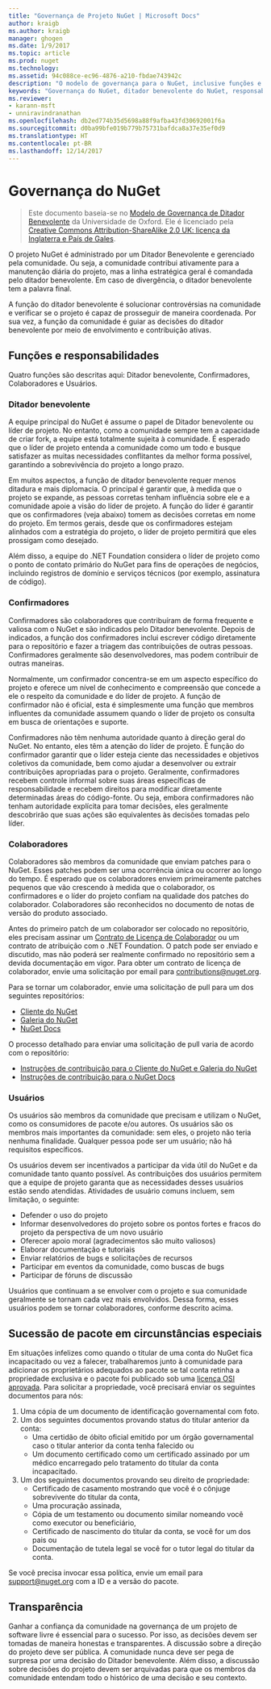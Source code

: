 ```yaml
---
title: "Governança de Projeto NuGet | Microsoft Docs"
author: kraigb
ms.author: kraigb
manager: ghogen
ms.date: 1/9/2017
ms.topic: article
ms.prod: nuget
ms.technology: 
ms.assetid: 94c088ce-ec96-4876-a210-fbdae743942c
description: "O modelo de governança para o NuGet, inclusive funções e responsabilidades de confirmadores, colaboradores e usuários."
keywords: "Governança do NuGet, ditador benevolente do NuGet, responsabilidades de confirmador, responsabilidades de colaborador, responsabilidades de usuário"
ms.reviewer:
- karann-msft
- unniravindranathan
ms.openlocfilehash: db2ed774b35d5698a88f9afba43fd30692001f6a
ms.sourcegitcommit: d0ba99bfe019b779b75731bafdca8a37e35ef0d9
ms.translationtype: HT
ms.contentlocale: pt-BR
ms.lasthandoff: 12/14/2017
---
```

# <a name="nuget-governance"></a>Governança do NuGet

> Este documento baseia-se no [Modelo de Governança de Ditador Benevolente](http://www.oss-watch.ac.uk/resources/benevolentdictatorgovernancemodel) da Universidade de Oxford. Ele é licenciado pela [Creative Commons Attribution-ShareAlike 2.0 UK: licença da Inglaterra e País de Gales](http://creativecommons.org/licenses/by-sa/2.0/uk/).

O projeto NuGet é administrado por um Ditador Benevolente e gerenciado pela comunidade. Ou seja, a comunidade contribui ativamente para a manutenção diária do projeto, mas a linha estratégica geral é comandada pelo ditador benevolente. Em caso de divergência, o ditador benevolente tem a palavra final.

A função do ditador benevolente é solucionar controvérsias na comunidade e verificar se o projeto é capaz de prosseguir de maneira coordenada. Por sua vez, a função da comunidade é guiar as decisões do ditador benevolente por meio de envolvimento e contribuição ativas.

## <a name="roles-and-responsibilities"></a>Funções e responsabilidades

Quatro funções são descritas aqui: Ditador benevolente, Confirmadores, Colaboradores e Usuários.

### <a name="benevolent-dictator"></a>Ditador benevolente

A equipe principal do NuGet é assume o papel de Ditador benevolente ou líder de projeto. No entanto, como a comunidade sempre tem a capacidade de criar fork, a equipe está totalmente sujeita à comunidade. É esperado que o líder de projeto entenda a comunidade como um todo e busque satisfazer as muitas necessidades conflitantes da melhor forma possível, garantindo a sobrevivência do projeto a longo prazo.

Em muitos aspectos, a função de ditador benevolente requer menos ditadura e mais diplomacia. O principal é garantir que, à medida que o projeto se expande, as pessoas corretas tenham influência sobre ele e a comunidade apoie a visão do líder de projeto. A função do líder é garantir que os confirmadores (veja abaixo) tomem as decisões corretas em nome do projeto. Em termos gerais, desde que os confirmadores estejam alinhados com a estratégia do projeto, o líder de projeto permitirá que eles prossigam como desejado.

Além disso, a equipe do .NET Foundation considera o líder de projeto como o ponto de contato primário do NuGet para fins de operações de negócios, incluindo registros de domínio e serviços técnicos (por exemplo, assinatura de código).

### <a name="committers"></a>Confirmadores

Confirmadores são colaboradores que contribuíram de forma frequente e valiosa com o NuGet e são indicados pelo Ditador benevolente. Depois de indicados, a função dos confirmadores inclui escrever código diretamente para o repositório e fazer a triagem das contribuições de outras pessoas. Confirmadores geralmente são desenvolvedores, mas podem contribuir de outras maneiras.

Normalmente, um confirmador concentra-se em um aspecto específico do projeto e oferece um nível de conhecimento e compreensão que concede a ele o respeito da comunidade e do líder de projeto. A função de confirmador não é oficial, esta é simplesmente uma função que membros influentes da comunidade assumem quando o líder de projeto os consulta em busca de orientações e suporte.

Confirmadores não têm nenhuma autoridade quanto à direção geral do NuGet. No entanto, eles têm a atenção do líder de projeto. É função do confirmador garantir que o líder esteja ciente das necessidades e objetivos coletivos da comunidade, bem como ajudar a desenvolver ou extrair contribuições apropriadas para o projeto. Geralmente, confirmadores recebem controle informal sobre suas áreas específicas de responsabilidade e recebem direitos para modificar diretamente determinadas áreas do código-fonte. Ou seja, embora confirmadores não tenham autoridade explícita para tomar decisões, eles geralmente descobrirão que suas ações são equivalentes às decisões tomadas pelo líder.

### <a name="contributors"></a>Colaboradores

Colaboradores são membros da comunidade que enviam patches para o NuGet. Esses patches podem ser uma ocorrência única ou ocorrer ao longo do tempo. É esperado que os colaboradores enviem primeiramente patches pequenos que vão crescendo à medida que o colaborador, os confirmadores e o líder do projeto confiam na qualidade dos patches do colaborador. Colaboradores são reconhecidos no documento de notas de versão do produto associado.

Antes do primeiro patch de um colaborador ser colocado no repositório, eles precisam assinar um [Contrato de Licença de Colaborador](http://en.wikipedia.org/wiki/Contributor_License_Agreement) ou um contrato de atribuição com o .NET Foundation. O patch pode ser enviado e discutido, mas não poderá ser realmente confirmado no repositório sem a devida documentação em vigor. Para obter um contrato de licença de colaborador, envie uma solicitação por email para [contributions@nuget.org](mailto:contributions@nuget.org).

Para se tornar um colaborador, envie uma solicitação de pull para um dos seguintes repositórios:

- [Cliente do NuGet](https://github.com/NuGet/NuGet.Client)
- [Galeria do NuGet](https://github.com/nuget/nugetgallery)
- [NuGet Docs](https://github.com/nuget/nugetdocs)

O processo detalhado para enviar uma solicitação de pull varia de acordo com o repositório:

- [Instruções de contribuição para o Cliente do NuGet e Galeria do NuGet](https://github.com/NuGet/Home/wiki/Contributing-to-NuGet)
- [Instruções de contribuição para o NuGet Docs](https://github.com/NuGet/NuGetDocs/wiki/Contributing-to-NuGet-Documentation)

### <a name="users"></a>Usuários

Os usuários são membros da comunidade que precisam e utilizam o NuGet, como os consumidores de pacote e/ou autores. Os usuários são os membros mais importantes da comunidade: sem eles, o projeto não teria nenhuma finalidade. Qualquer pessoa pode ser um usuário; não há requisitos específicos.

Os usuários devem ser incentivados a participar da vida útil do NuGet e da comunidade tanto quanto possível. As contribuições dos usuários permitem que a equipe de projeto garanta que as necessidades desses usuários estão sendo atendidas. Atividades de usuário comuns incluem, sem limitação, o seguinte:

- Defender o uso do projeto
- Informar desenvolvedores do projeto sobre os pontos fortes e fracos do projeto da perspectiva de um novo usuário
- Oferecer apoio moral (agradecimentos são muito valiosos)
- Elaborar documentação e tutoriais
- Enviar relatórios de bugs e solicitações de recursos
- Participar em eventos da comunidade, como buscas de bugs
- Participar de fóruns de discussão

Usuários que continuam a se envolver com o projeto e sua comunidade geralmente se tornam cada vez mais envolvidos. Dessa forma, esses usuários podem se tornar colaboradores, conforme descrito acima.

## <a name="package-succession-under-special-circumstances"></a>Sucessão de pacote em circunstâncias especiais
Em situações infelizes como quando o titular de uma conta do NuGet fica incapacitado ou vez a falecer, trabalharemos junto à comunidade para adicionar os proprietários adequados ao pacote se tal conta retinha a propriedade exclusiva e o pacote foi publicado sob uma [licença OSI aprovada](https://opensource.org/licenses/alphabetical). Para solicitar a propriedade, você precisará enviar os seguintes documentos para nós:

1.  Uma cópia de um documento de identificação governamental com foto.
2.  Um dos seguintes documentos provando status do titular anterior da conta: 
    - Uma certidão de óbito oficial emitido por um órgão governamental caso o titular anterior da conta tenha falecido ou
    - Um documento certificado como um certificado assinado por um médico encarregado pelo tratamento do titular da conta incapacitado.
3.  Um dos seguintes documentos provando seu direito de propriedade: 
    - Certificado de casamento mostrando que você é o cônjuge sobrevivente do titular da conta,
    - Uma procuração assinada,
    - Cópia de um testamento ou documento similar nomeando você como executor ou beneficiário,
    - Certificado de nascimento do titular da conta, se você for um dos pais ou
    - Documentação de tutela legal se você for o tutor legal do titular da conta.
    
Se você precisa invocar essa política, envie um email para [support@nuget.org](mailto:support@nuget.org) com a ID e a versão do pacote.
    
## <a name="transparency"></a>Transparência

Ganhar a confiança da comunidade na governança de um projeto de software livre é essencial para o sucesso. Por isso, as decisões devem ser tomadas de maneira honestas e transparentes. A discussão sobre a direção do projeto deve ser pública. A comunidade nunca deve ser pega de surpresa por uma decisão do Ditador benevolente. Além disso, a discussão sobre decisões do projeto devem ser arquivadas para que os membros da comunidade entendam todo o histórico de uma decisão e seu contexto.
